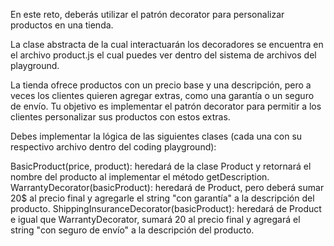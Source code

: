 En este reto, deberás utilizar el patrón decorator para personalizar productos en una tienda.

La clase abstracta de la cual interactuarán los decoradores se encuentra en el archivo product.js el cual puedes ver dentro del sistema de archivos del playground.

La tienda ofrece productos con un precio base y una descripción, pero a veces los clientes quieren agregar extras, como una garantía o un seguro de envío. Tu objetivo es implementar el patrón decorator para permitir a los clientes personalizar sus productos con estos extras.

Debes implementar la lógica de las siguientes clases (cada una con su respectivo archivo dentro del coding playground):

BasicProduct(price, product): heredará de la clase Product y retornará el nombre del producto al implementar el método getDescription.
WarrantyDecorator(basicProduct): heredará de Product, pero deberá sumar 20$ al precio final y agregarle el string "con garantía" a la descripción del producto.
ShippingInsuranceDecorator(basicProduct): heredará de Product e igual que WarrantyDecorator, sumará 20 al precio final y agregará el string "con seguro de envío" a la descripción del producto.